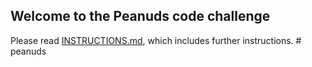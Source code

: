 ## Welcome to the Peanuds code challenge

Please read [INSTRUCTIONS.md](tickets/INSTRUCTIONS.md), which includes further instructions.
#   p e a n u d s  
 
